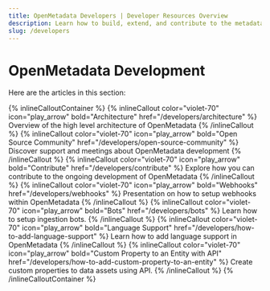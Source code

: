 ```yaml
---
title: OpenMetadata Developers | Developer Resources Overview
description: Learn how to build, extend, and contribute to the metadata platform using developer best practices and APIs.
slug: /developers
---
```


# OpenMetadata Development

Here are the articles in this section:

{% inlineCalloutContainer %}
  {% inlineCallout
    color="violet-70"
    icon="play_arrow"
    bold="Architecture"
    href="/developers/architecture" %}
    Overview of the high level architecture of OpenMetadata 
  {% /inlineCallout %}
  {% inlineCallout
    color="violet-70"
    icon="play_arrow"
    bold="Open Source Community"
    href="/developers/open-source-community" %}
    Discover support and meetings about OpenMetadata development 
  {% /inlineCallout %}
  {% inlineCallout
    color="violet-70"
    icon="play_arrow"
    bold="Contribute"
    href="/developers/contribute" %}
    Explore how you can contribute to the ongoing development of OpenMetadata
  {% /inlineCallout %}
  {% inlineCallout
    color="violet-70"
    icon="play_arrow"
    bold="Webhooks"
    href="/developers/webhooks" %}
    Presentation on how to setup webhooks within OpenMetadata
  {% /inlineCallout %}
  {% inlineCallout
    color="violet-70"
    icon="play_arrow"
    bold="Bots"
    href="/developers/bots" %}
    Learn how to setup ingestion bots.
  {% /inlineCallout %}
  {% inlineCallout
    color="violet-70"
    icon="play_arrow"
    bold="Language Support"
    href="/developers/how-to-add-language-support" %}
    Learn how to add language support in OpenMetadata
  {% /inlineCallout %}
    {% inlineCallout
    color="violet-70"
    icon="play_arrow"
    bold="Custom Property to an Entity with API"
    href="/developers/how-to-add-custom-property-to-an-entity" %}
    Create custom properties to data assets using API.
  {% /inlineCallout %}
{% /inlineCalloutContainer %}
